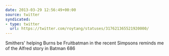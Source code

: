 ```yaml
---
date: 2013-03-29 12:56:49+00:00
source: twitter
syndicated:
- type: twitter
  url: https://twitter.com/roytang/statuses/317621365521920000/
---
```


Smithers' helping Burns be Fruitbatman in the recent Simpsons reminds me of the Alfred story in Batman 686